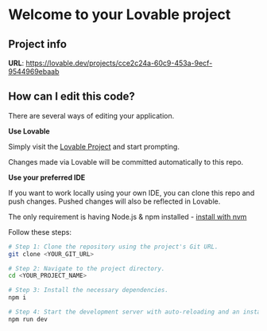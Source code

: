 # Welcome to your Lovable project

## Project info

**URL**: https://lovable.dev/projects/cce2c24a-60c9-453a-9ecf-9544969ebaab

## How can I edit this code?

There are several ways of editing your application.

**Use Lovable**

Simply visit the [Lovable Project](https://lovable.dev/projects/cce2c24a-60c9-453a-9ecf-9544969ebaab) and start prompting.

Changes made via Lovable will be committed automatically to this repo.

**Use your preferred IDE**

If you want to work locally using your own IDE, you can clone this repo and push changes. Pushed changes will also be reflected in Lovable.

The only requirement is having Node.js & npm installed - [install with nvm](https://github.com/nvm-sh/nvm#installing-and-updating)

Follow these steps:

```sh
# Step 1: Clone the repository using the project's Git URL.
git clone <YOUR_GIT_URL>

# Step 2: Navigate to the project directory.
cd <YOUR_PROJECT_NAME>

# Step 3: Install the necessary dependencies.
npm i

# Step 4: Start the development server with auto-reloading and an instant preview.
npm run dev
